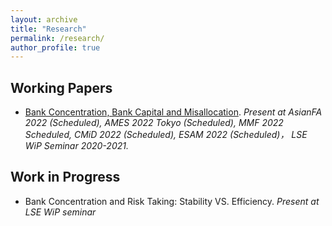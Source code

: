 ```yaml
---
layout: archive
title: "Research"
permalink: /research/
author_profile: true
---
```


<!--
{% if author.googlescholar %}
  You can also find my articles on <u><a href="{{author.googlescholar}}">my Google Scholar profile</a>.</u>
{% endif %}

{% include base_path %}

{% for post in site.research reversed %}
  {% include archive-single.html %}
{% endfor %}
-->

<!--## Publications

* [Credit Rating Prediction Through Supply Chains: A Machine Learning Approach](https://doi.org/10.1111/poms.13634) (with Jing Wu and Sean X. Zhou)\
    ***Production and Operations Management***, forthcoming-->

## Working Papers
* [Bank Concentration, Bank Capital and Misallocation](https://papers.ssrn.com/sol3/papers.cfm?abstract_id=4046630). 
  *Present at AsianFA 2022 (Scheduled), AMES 2022 Tokyo (Scheduled), MMF 2022 Scheduled, CMiD 2022 (Scheduled), ESAM 2022 (Scheduled)， LSE WiP Seminar 2020-2021.*



## Work in Progress

* Bank Concentration and Risk Taking: Stability VS. Efficiency. *Present at LSE WiP seminar*

